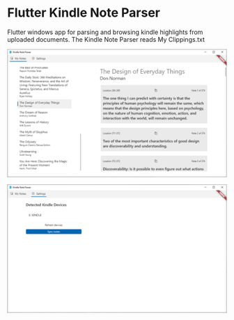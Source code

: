 # Flutter Kindle Note Parser

Flutter windows app for parsing and browsing kindle highlights from uploaded documents. The Kindle Note Parser reads My Clippings.txt

![](screenshot1.png)

![](screenshot2.png)